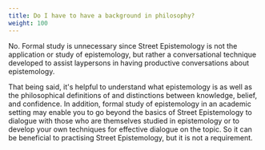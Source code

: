 ```yaml
---
title: Do I have to have a background in philosophy?
weight: 100
---
```

No. Formal study is unnecessary since Street Epistemology is not the application or study of epistemology, but rather a conversational technique developed to assist laypersons in having productive conversations about epistemology.

That being said, it's helpful to understand what epistemology is as well as the philosophical definitions of and distinctions between knowledge, belief, and confidence. In addition, formal study of epistemology in an academic setting may enable you to go beyond the basics of Street Epistemology to dialogue with those who are themselves studied in epistemology or to develop your own techniques for effective dialogue on the topic. So it can be beneficial to practising Street Epistemology, but it is not a requirement.

